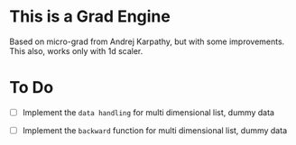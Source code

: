 # This is a Grad Engine

Based on micro-grad from Andrej Karpathy, but with some improvements. This also, works only with 1d scaler.


# To Do

- [ ] Implement the `data handling`  for multi dimensional list, dummy data
- [ ] Implement the `backward` function for multi dimensional list, dummy data



